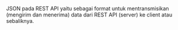 JSON pada REST API yaitu sebagai format untuk mentransmisikan (mengirim dan menerima) data dari REST API (server) ke client atau sebaliknya.
